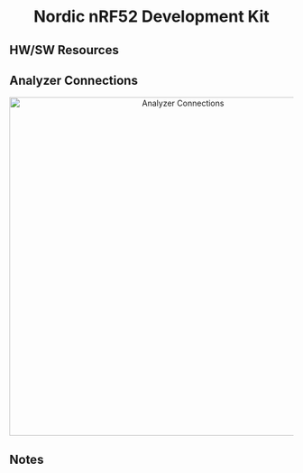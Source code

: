 <h1 align="center">Nordic nRF52 Development Kit</h1>

## HW/SW Resources

## Analyzer Connections

<p align="center">
    <img src="images/BOARD-nrf-52-dk.png" alt="Analyzer Connections" width="600">
</p>

## Notes
